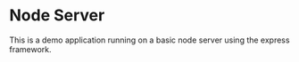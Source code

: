 # Node Server

This is a demo application running on a basic node server using the express framework.